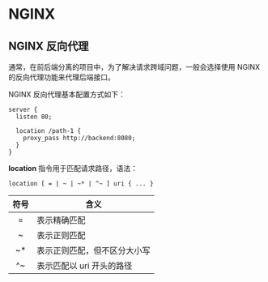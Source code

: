 # NGINX

## NGINX 反向代理

通常，在前后端分离的项目中，为了解决请求跨域问题，一般会选择使用 NGINX 的反向代理功能来代理后端接口。

NGINX 反向代理基本配置方式如下：

```nginx
server {
  listen 80;

  location /path-1 {
    proxy_pass http://backend:8080;
  }
}
```

**location** 指令用于匹配请求路径，语法：

```nginx
location [ = | ~ | ~* | ^~ ] uri { ... }
```

| 符号 | 含义                       |
|:----:| ------------------------- |
| =    | 表示精确匹配               |
| ~    | 表示正则匹配               |
| ~*   | 表示正则匹配，但不区分大小写 |
| ^~   | 表示匹配以 uri 开头的路径   |
